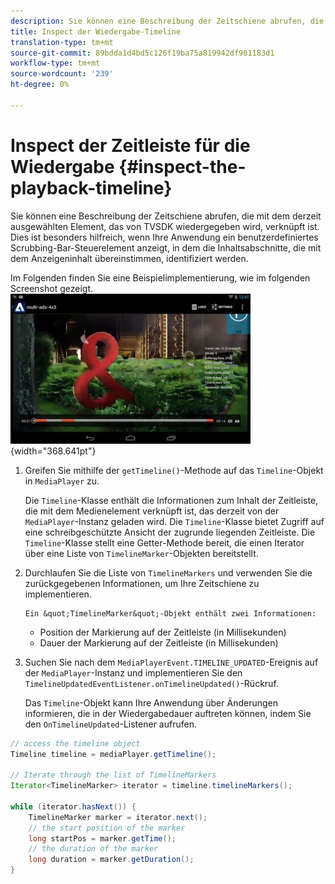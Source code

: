 ```yaml
---
description: Sie können eine Beschreibung der Zeitschiene abrufen, die mit dem derzeit ausgewählten Element, das von TVSDK wiedergegeben wird, verknüpft ist. Dies ist besonders hilfreich, wenn Ihre Anwendung ein benutzerdefiniertes Scrubbing-Bar-Steuerelement anzeigt, in dem die Inhaltsabschnitte, die mit dem Anzeigeninhalt übereinstimmen, identifiziert werden.
title: Inspect der Wiedergabe-Timeline
translation-type: tm+mt
source-git-commit: 89bdda1d4bd5c126f19ba75a819942df901183d1
workflow-type: tm+mt
source-wordcount: '239'
ht-degree: 0%

---
```



# Inspect der Zeitleiste für die Wiedergabe {#inspect-the-playback-timeline}

Sie können eine Beschreibung der Zeitschiene abrufen, die mit dem derzeit ausgewählten Element, das von TVSDK wiedergegeben wird, verknüpft ist. Dies ist besonders hilfreich, wenn Ihre Anwendung ein benutzerdefiniertes Scrubbing-Bar-Steuerelement anzeigt, in dem die Inhaltsabschnitte, die mit dem Anzeigeninhalt übereinstimmen, identifiziert werden.

Im Folgenden finden Sie eine Beispielimplementierung, wie im folgenden Screenshot gezeigt.  ![](assets/inspect-playback.jpg){width=&quot;368.641pt&quot;}

1. Greifen Sie mithilfe der `getTimeline()`-Methode auf das `Timeline`-Objekt in `MediaPlayer` zu.

   Die `Timeline`-Klasse enthält die Informationen zum Inhalt der Zeitleiste, die mit dem Medienelement verknüpft ist, das derzeit von der `MediaPlayer`-Instanz geladen wird. Die `Timeline`-Klasse bietet Zugriff auf eine schreibgeschützte Ansicht der zugrunde liegenden Zeitleiste. Die `Timeline`-Klasse stellt eine Getter-Methode bereit, die einen Iterator über eine Liste von `TimelineMarker`-Objekten bereitstellt.

1. Durchlaufen Sie die Liste von `TimelineMarkers` und verwenden Sie die zurückgegebenen Informationen, um Ihre Zeitschiene zu implementieren.

       Ein &quot;TimelineMarker&quot;-Objekt enthält zwei Informationen:
   
   * Position der Markierung auf der Zeitleiste (in Millisekunden)
   * Dauer der Markierung auf der Zeitleiste (in Millisekunden)

1. Suchen Sie nach dem `MediaPlayerEvent.TIMELINE_UPDATED`-Ereignis auf der `MediaPlayer`-Instanz und implementieren Sie den `TimelineUpdatedEventListener.onTimelineUpdated()`-Rückruf.

   Das `Timeline`-Objekt kann Ihre Anwendung über Änderungen informieren, die in der Wiedergabedauer auftreten können, indem Sie den `OnTimelineUpdated`-Listener aufrufen.

```java
// access the timeline object 
Timeline timeline = mediaPlayer.getTimeline(); 
 
// Iterate through the list of TimelineMarkers 
Iterator<TimelineMarker> iterator = timeline.timelineMarkers(); 
 
while (iterator.hasNext()) { 
    TimelineMarker marker = iterator.next(); 
    // the start position of the marker 
    long startPos = marker.getTime(); 
    // the duration of the marker 
    long duration = marker.getDuration(); 
}
```
